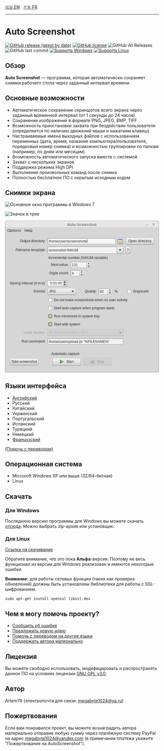 [:uk: EN](README.md "English")&nbsp;&nbsp;
[:fr: FR](README-fr.md "French")

----------------

Auto Screenshot
===============

[![GitHub release (latest by date)](https://img.shields.io/github/v/release/artem78/AutoScreenshot?style=plastic)](https://github.com/artem78/AutoScreenshot/releases/latest)
[![GitHub license](https://img.shields.io/github/license/artem78/AutoScreenshot?style=plastic)](https://github.com/artem78/AutoScreenshot/blob/master/LICENSE.txt)
![GitHub All Releases](https://img.shields.io/github/downloads/artem78/AutoScreenshot/total?style=plastic)
![GitHub last commit](https://img.shields.io/github/last-commit/artem78/AutoScreenshot?style=plastic)
[![Supports Windows](https://img.shields.io/badge/support-Windows-blue?logo=Windows&style=plastic)](https://github.com/artem78/AutoScreenshot/releases/latest)
[![Supports Linux](https://img.shields.io/badge/support-Linux-white?logo=Linux&style=plastic)](https://github.com/artem78/AutoScreenshot/releases/latest)

## Обзор
**Auto Screenshot** — программа, которая автоматически сохраняет снимки рабочего стола через заданный интервал времени.

<!-- ToDo: Для чего оно надо? -->

## Основные возможности
* Автоматическое сохранение скриншотов всего экрана через заданный временной интервал (от 1 секунды до 24 часов)
* Сохранение изображений в формате PNG, JPEG, BMP, TIFF <!--или GIF-->
* Возможность приостановки захвата при бездействии пользователя (определяется по наличию движений мыши и нажатиям клавиш) 
* Настраиваемые имена выходных файлов с использованием переменных (дата, время, название компьютера/пользователя, порядковый номер снимка) и возможностью группировки по папкам (например, по дням или месяцам)
* Возможность автоматического запуска вместе с системой
* Захват с нескольких экранов
* Поддержка режима High DPI
* Выполнение произвольных команд после снимка
* Полностью бесплатное ПО с окрытым исходным кодом

## Снимки экрана
![Основное окно программы в Windows 7](images/main_window_ru.png "Основное окно программы в Windows 7")

![Значок в трее](images/tray_icon_animation.gif "Значок в трее")

![Запуск на Linux Mint](images/main_window_in_linux_mint.png "Запуск на Linux Mint")

## Языки интерфейса
* [Английский](README.md)
* Русский
* Китайский
* Украинский
* Португальский
* Испанский
* Турецкий
* Немецкий
* [Французский](README-fr.md)

[(Помочь с переводом)](https://github.com/artem78/AutoScreenshot/issues/5)

<!-- ToDo: Написать подробно про шаблоны имён -->

## Операционная система
* Microsoft Windows XP или выше (32/64-битная)
* Linux

## Скачать
### Для Windows
Последнюю версию программы для Windows вы можете скачать [отсюда](https://github.com/artem78/AutoScreenshot/releases/latest).  Можно выбрать zip-архив или установщик.

### Для Linux
[Ссылка на скачивание](https://github.com/artem78/AutoScreenshot/releases/tag/v1.10.4-linux.alpha.1)

Обратите внимание, что это пока **Альфа**-версия. Поэтому не весь функционал из версии для Windows реализован и имеются некоторые ошибки.

**Внимание:** для работы сетевых функции (таких как проверка обновлений) должны быть уcтановлены библиотеки для работы с SSL-шифрованием.
```
sudo apt-get install openssl libssl-dev
```

## Чем я могу помочь проекту?
* [Сообщить об ошибке](https://github.com/artem78/AutoScreenshot/issues/new?assignees=&labels=bug&template=bug_report.md&title=)
* [Предложить новую идею](https://github.com/artem78/AutoScreenshot/issues/new?assignees=&labels=enhancement&template=feature_request.md&title=)
* [Помочь с переводом на другие языки](https://github.com/artem78/AutoScreenshot/issues/5)
* [Поддержать автора материально](#пожертвования)

## Лицензия
Вы можете свободно использовать, модифицировать и распространять данное ПО на условиях лицензии [GNU GPL v3.0](https://github.com/artem78/AutoScreenshot/blob/master/LICENSE.txt).

## Автор
Artem78 (электропочта для связи: [megabyte1024@ya.ru](mailto:megabyte1024@ya.ru?subject=AutoScreenshot))

## Пожертвования
Если вам понравился проект, вы можете вознаградить автора материально отправив любую сумму через платёжную систему PayPal на адрес <u>megabyte1024@yandex.com</u> (в примечании платежа укажите "Пожертвование на AutoScreenshot").
